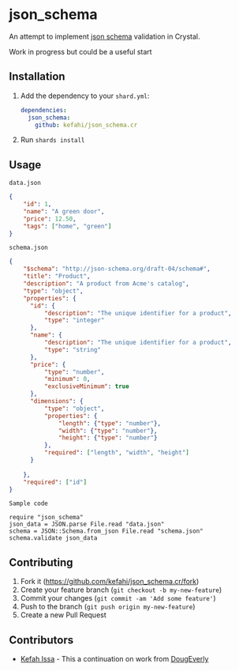 # json_schema

An attempt to implement [json schema](https://json-schema.org/) validation in Crystal.

Work in progress but could be a useful start

## Installation

1. Add the dependency to your `shard.yml`:

   ```yaml
   dependencies:
     json_schema:
       github: kefahi/json_schema.cr
   ```

2. Run `shards install`

## Usage

`data.json`
```json
{
    "id": 1,
    "name": "A green door",
    "price": 12.50,
    "tags": ["home", "green"]
}
```

`schema.json`
```json
{
    "$schema": "http://json-schema.org/draft-04/schema#",
    "title": "Product",
    "description": "A product from Acme's catalog",
    "type": "object",
    "properties": {
      "id": {
          "description": "The unique identifier for a product",
          "type": "integer"
      },
      "name": {
          "description": "The unique identifier for a product",
          "type": "string"
      },
      "price": {
          "type": "number",
          "minimum": 0,
          "exclusiveMinimum": true
      },
      "dimensions": {
          "type": "object",
          "properties": {
              "length": {"type": "number"},
              "width": {"type": "number"},
              "height": {"type": "number"}
          },
          "required": ["length", "width", "height"]
      }
			
    },
    "required": ["id"]
}
```

`Sample code`
```crystal
require "json_schema"
json_data = JSON.parse File.read "data.json" 
schema = JSON::Schema.from_json File.read "schema.json"
schema.validate json_data
```

## Contributing

1. Fork it (<https://github.com/kefahi/json_schema.cr/fork>)
2. Create your feature branch (`git checkout -b my-new-feature`)
3. Commit your changes (`git commit -am 'Add some feature'`)
4. Push to the branch (`git push origin my-new-feature`)
5. Create a new Pull Request

## Contributors

- [Kefah Issa](https://github.com/kefahi) - This a continuation on work from [DougEverly](https://github.com/DougEverly/json_schema.cr)
